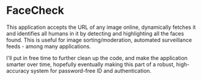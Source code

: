 # FaceCheck
This application accepts the URL of any image online, dynamically fetches it and identifies all humans in it 
by detecting and highlighting all the faces found. This is useful for image sorting/moderation, automated surveillance feeds - among many applications.

I'll put in free time to further clean up the code, and make the application smarter over time, hopefully eventually making 
this part of a robust, high-accuracy system for password-free ID and authentication.
